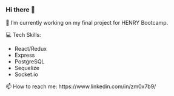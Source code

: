 ### Hi there :satellite:

:microscope: I’m currently working on my final project for HENRY Bootcamp. 

:computer: Tech Skills:
 <ul>
 <li>React/Redux</li>
 <li>Express</li>
 <li>PostgreSQL</li>
 <li>Sequelize</li>
 <li>Socket.io</li>
 </ul>
📫 How to reach me: https://www.linkedin.com/in/zm0x7b9/
<!--
**zm0x7b9/zm0x7b9** is a ✨ _special_ ✨ repository because its `README.md` (this file) appears on your GitHub profile.

Here are some ideas to get you started:

- 🔭 I’m currently working on ...
- 🌱 I’m currently learning ...
- 👯 I’m looking to collaborate on ...
- 🤔 I’m looking for help with ...
- 💬 Ask me about ...
- 📫 How to reach me: ...
- 😄 Pronouns: ...
- ⚡ Fun fact: ...
-->
